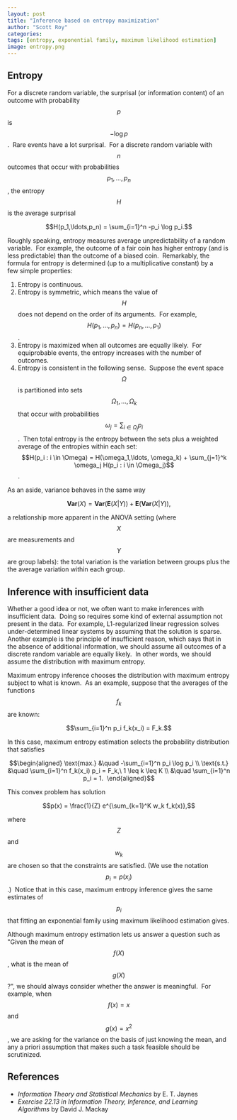 ```yaml
---
layout: post
title: "Inference based on entropy maximization"
author: "Scott Roy"
categories:
tags: [entropy, exponential family, maximum likelihood estimation]
image: entropy.png
---
```



## Entropy
For a discrete random variable, the surprisal (or information content) of an outcome with probability $$p$$ is $$-\log p$$.  Rare events have a lot surprisal.  For a discrete random variable with $$n$$ outcomes that occur with probabilities $$p_1, \ldots, p_n$$, the entropy $$H$$ is the average surprisal

$$H(p_1,\ldots,p_n) = \sum_{i=1}^n -p_i \log p_i.$$

Roughly speaking, entropy measures average unpredictability of a random variable.  For example, the outcome of a fair coin has higher entropy (and is less predictable) than the outcome of a biased coin.  Remarkably, the formula for entropy is determined (up to a multiplicative constant) by a few simple properties:

1. Entropy is continuous.
2. Entropy is symmetric, which means the value of $$H$$ does not depend on the order of its arguments.  For example, $$H(p_1,\ldots,p_n) = H(p_n, \ldots, p_1)$$.
3. Entropy is maximized when all outcomes are equally likely.  For equiprobable events, the entropy increases with the number of outcomes.
4. Entropy is consistent in the following sense.  Suppose the event space $$\Omega$$ is partitioned into sets $$\Omega_1, \ldots, \Omega_k$$ that occur with probabilities $$\omega_j = \sum_{i \in \Omega_j} p_i$$.  Then total entropy is the entropy between the sets plus a weighted average of the entropies within each set:
$$H(p_i : i \in \Omega) = H(\omega_1,\ldots, \omega_k) + \sum_{j=1}^k \omega_j H(p_i : i \in \Omega_j)$$.

As an aside, variance behaves in the same way

$$\textbf{Var}(X) = \textbf{Var}(\textbf{E}(X\vert Y)) + \textbf{E}(\textbf{Var}(X\vert Y)),$$

a relationship more apparent in the ANOVA setting (where $$X$$ are measurements and $$Y$$ are group labels): the total variation is the variation between groups plus the the average variation within each group.

## Inference with insufficient data
Whether a good idea or not, we often want to make inferences with insufficient data.  Doing so requires some kind of external assumption not present in the data.  For example, L1-regularized linear regression solves under-determined linear systems by assuming that the solution is sparse.  Another example is the principle of insufficient reason, which says that in the absence of additional information, we should assume all outcomes of a discrete random variable are equally likely.  In other words, we should assume the distribution with maximum entropy.

Maximum entropy inference chooses the distribution with maximum entropy subject to what is known.  As an example, suppose that the averages of the functions $$f_k$$ are known:

$$\sum_{i=1}^n p_i f_k(x_i) = F_k.$$

In this case, maximum entropy estimation selects the probability distribution that satisfies

$$\begin{aligned} \text{max.} &\quad -\sum_{i=1}^n p_i \log p_i \\ \text{s.t.} &\quad \sum_{i=1}^n f_k(x_i) p_i = F_k,\ 1 \leq k \leq K \\ &\quad \sum_{i=1}^n p_i = 1.  \end{aligned}$$

This convex problem has solution

$$p(x) = \frac{1}{Z} e^{\sum_{k=1}^K w_k f_k(x)},$$

where $$Z$$ and $$w_k$$ are chosen so that the constraints are satisfied. (We use the notation $$p_i = p(x_i)$$.)  Notice that in this case, maximum entropy inference gives the same estimates of $$p_i$$ that fitting an exponential family using maximum likelihood estimation gives.

Although maximum entropy estimation lets us answer a question such as "Given the mean of $$f(X)$$, what is the mean of $$g(X)$$?", we should always consider whether the answer is meaningful.  For example, when $$f(x) = x$$ and $$g(x) = x^2$$, we are asking for the variance on the basis of just knowing the mean, and any a priori assumption that makes such a task feasible should be scrutinized.

## References
* *Information Theory and Statistical Mechanics* by E. T. Jaynes
* *Exercise 22.13 in Information Theory, Inference, and Learning Algorithms* by David J. Mackay
